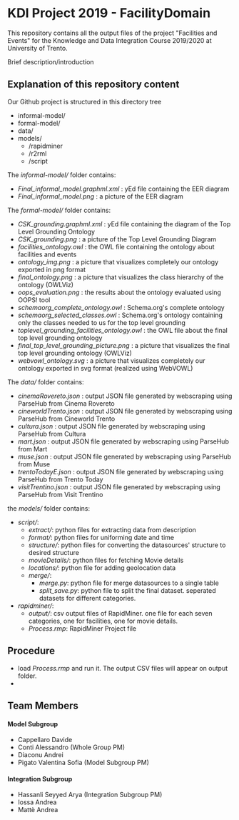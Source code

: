 # KDI Project 2019 - FacilityDomain

This repository contains all the output files of the project "Facilities and Events" for the Knowledge and Data Integration Course 2019/2020 at University of Trento.

Brief description/introduction

## Explanation of this repository content

Our Github project is structured in this directory tree

* informal-model/
* formal-model/
* data/
* models/
  * /rapidminer
  * /r2rml
  * /script
  
The *informal-model/* folder contains:
 * *Final_informal_model.graphml.xml* : yEd file containing the EER diagram
 * *Final_informal_model.png* : a picture of the EER diagram
 
The *formal-model/* folder contains:
 * *CSK_grounding.graphml.xml* : yEd file containing the diagram of the Top Level Grounding Ontology
 * *CSK_grounding.png* : a picture of the Top Level Grounding Diagram
 * *facilities_ontology.owl* : the OWL file containing the ontology about facilities and events
 * *ontology_img.png* : a picture that visualizes completely our ontology exported in png format
 * *final_ontology.png* : a picture that visualizes the class hierarchy of the ontology (OWLViz)
 * *oops_evaluation.png* : the results about the ontology evaluated using OOPS! tool
 * *schemaorg_complete_ontology.owl* : Schema.org's complete ontology
 * *schemaorg_selected_classes.owl* : Schema.org's ontology containing only the classes needed to us for the top level grounding
 * *toplevel_grounding_facilities_ontology.owl* : the OWL file about the final top level grounding ontology 
 * *final_top_level_grounding_picture.png* : a picture that visualizes the final top level grounding ontology (OWLViz)
 * *webvowl_ontology.svg* : a picture that visualizes completely our ontology exported in svg format (realized using WebVOWL)

The *data/* folder contains:
* *cinemaRovereto.json* : output JSON file generated by webscraping using ParseHub from Cinema Rovereto  
* *cineworldTrento.json* : output JSON file generated by webscraping using ParseHub from Cineworld Trento  
* *cultura.json* : output JSON file generated by webscraping using ParseHub from Cultura  
* *mart.json* : output JSON file generated by webscraping using ParseHub from Mart  
* *muse.json* : output JSON file generated by webscraping using ParseHub from Muse  
* *trentoTodayE.json* : output JSON file generated by webscraping using ParseHub from Trento Today  
* *visitTrentino.json* : output JSON file generated by webscraping using ParseHub from Visit Trentino  

the *models/* folder contains:
* *script/*:
    * *extract/*: python files for extracting data from description 
    * *format/*: python files for uniforming date and time
    * *structure/*: python files for converting the datasources' structure to desired structure
    * *movieDetails/*: python files for fetching Movie details 
    * *locations/*: python file for adding geolocation data
    * *merge/*:
        * *merge.py*: python file for merge datasources to a single table
        * *split_save.py*: python file to split the final dataset. seperated datasets for different categories.
* *rapidminer/*:
    * *output/*: csv output files of RapidMiner. one file for each seven categories, one for facilities, one for movie details.
    * *Process.rmp*: RapidMiner Project file

## Procedure
* load *Process.rmp* and run it. The output CSV files will appear on output folder.
* 
 
## Team Members

#### Model Subgroup

* Cappellaro Davide
* Conti Alessandro (Whole Group PM)
* Diaconu Andrei
* Pigato Valentina Sofia (Model Subgroup PM)

#### Integration Subgroup

* Hassanli Seyyed Arya (Integration Subgroup PM)
* Iossa Andrea
* Mattè Andrea
